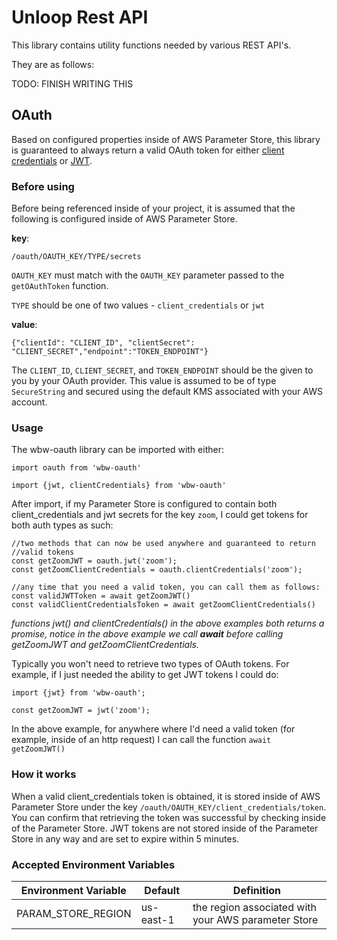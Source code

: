 # Unloop Rest API

This library contains utility functions needed by various REST API's. 

They are as follows: 

TODO: FINISH WRITING THIS


## OAuth

Based on configured properties inside of AWS Parameter Store, this library is guaranteed to always return a valid OAuth token for either  [client credentials](https://oauth.net/2/grant-types/client-credentials/) or [JWT](https://oauth.net/2/jwt/). 

### Before using

Before being referenced inside of your project, it is assumed that the following is configured inside of AWS Parameter Store. 

**key**:

`/oauth/OAUTH_KEY/TYPE/secrets`

`OAUTH_KEY` must match with the `OAUTH_KEY` parameter passed to the `getOAuthToken` function.

`TYPE` should be one of two values - `client_credentials` or `jwt`

**value**:

`{"clientId": "CLIENT_ID", "clientSecret": "CLIENT_SECRET","endpoint":"TOKEN_ENDPOINT"}`

The `CLIENT_ID`, `CLIENT_SECRET`, and `TOKEN_ENDPOINT` should be the given to you by your OAuth provider. This value is assumed to be of type `SecureString` and secured using the default KMS associated with your AWS account. 

### Usage

The wbw-oauth library can be imported with either: 

```
import oauth from 'wbw-oauth'

import {jwt, clientCredentials} from 'wbw-oauth'
```

After import, if my Parameter Store is configured to contain both client_credentials and jwt secrets for the key `zoom`, I could get tokens for both auth types as such: 

```
//two methods that can now be used anywhere and guaranteed to return
//valid tokens
const getZoomJWT = oauth.jwt('zoom');
const getZoomClientCredentials = oauth.clientCredentials('zoom');

//any time that you need a valid token, you can call them as follows:
const validJWTToken = await getZoomJWT()
const validClientCredentialsToken = await getZoomClientCredentials()

```

*functions jwt() and clientCredentials() in the above examples both returns a promise, notice in the above example we call **await** before calling getZoomJWT and getZoomClientCredentials.*

Typically you won't need to retrieve two types of OAuth tokens. For example, if I just needed the ability to get JWT tokens I could do:

```
import {jwt} from 'wbw-oauth';

const getZoomJWT = jwt('zoom');
```

In the above example, for anywhere where I'd need a valid token (for example, inside of an http request) I can call the function `await getZoomJWT()`


### How it works

When a valid client_credentials token is obtained, it is stored inside of AWS Parameter Store under the key `/oauth/OAUTH_KEY/client_credentials/token`. You can confirm that retrieving the token was successful by checking inside of the Parameter Store. JWT tokens are not stored inside of the Parameter Store in any way and are set to expire within 5 minutes. 

### Accepted Environment Variables
| Environment Variable | Default | Definition |
| --- | --- | --- |
| PARAM_STORE_REGION | us-east-1 | the region associated with your AWS parameter Store |
